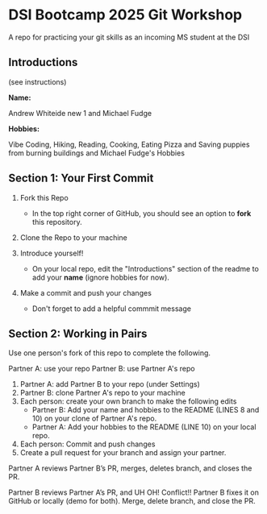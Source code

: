 # DSI Bootcamp 2025 Git Workshop

A repo for practicing your git skills as an incoming MS student at the DSI

## Introductions

(see instructions)

**Name:**

Andrew Whiteide new 1 and Michael Fudge

**Hobbies:**

Vibe Coding, Hiking, Reading, Cooking, Eating Pizza and Saving puppies from burning buildings and Michael Fudge's Hobbies

## Section 1: Your First Commit

1. Fork this Repo

   - In the top right corner of GitHub, you should see an option to **fork** this repository.

2. Clone the Repo to your machine

3. Introduce yourself!

   - On your local repo, edit the "Introductions" section of the readme to add your **name** (ignore hobbies for now).

4. Make a commit and push your changes
   - Don't forget to add a helpful commmit message

## Section 2: Working in Pairs

Use one person's fork of this repo to complete the following.

Partner A: use your repo
Partner B: use Partner A's repo

1. Partner A: add Partner B to your repo (under Settings)
2. Partner B: clone Partner A's repo to your machine
3. Each person: create your own branch to make the following edits
   - Partner B: Add your name and hobbies to the README (LINES 8 and 10) on your clone of Partner A's repo.
   - Partner A: Add your hobbies to the README (LINE 10) on your local repo.
4. Each person: Commit and push changes
5. Create a pull request for your branch and assign your partner.

Partner A reviews Partner B’s PR, merges, deletes branch, and closes the PR.

Partner B reviews Partner A’s PR, and UH OH! Conflict!! Partner B fixes it on GitHub or locally (demo for both). Merge, delete branch, and close the PR.

